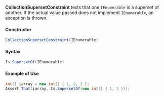 **CollectionSupersetConstraint** tests that one `IEnumerable` is a superset of another. If the actual value passed does not implement `IEnumerable`, an exception is thrown.

#### Constructor

```C#
CollectionSupersetConstraint(IEnumerable)
```

#### Syntax

```C#
Is.SupersetOf(IEnumerable)
```

#### Example of Use

```C#
int[] iarray = new int[] { 1, 2, 3 };
Assert.That(iarray, Is.SupersetOf(new int[] { 1, 3 }));
```

